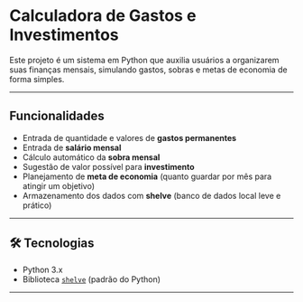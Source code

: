 #  Calculadora de Gastos e Investimentos

Este projeto é um sistema em Python que auxilia usuários a organizarem suas finanças mensais, simulando gastos, sobras e metas de economia de forma simples.

---

##  Funcionalidades

- Entrada de quantidade e valores de **gastos permanentes**
- Entrada de **salário mensal**
- Cálculo automático da **sobra mensal**
- Sugestão de valor possível para **investimento**
- Planejamento de **meta de economia** (quanto guardar por mês para atingir um objetivo)
- Armazenamento dos dados com **shelve** (banco de dados local leve e prático)

---

## 🛠 Tecnologias

- Python 3.x
- Biblioteca [`shelve`](https://docs.python.org/3/library/shelve.html) (padrão do Python)

---
